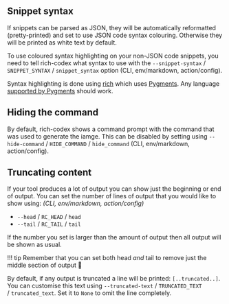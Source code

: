 ## Snippet syntax

If snippets can be parsed as JSON, they will be automatically reformatted (pretty-printed) and set to use JSON code syntax colouring. Otherwise they will be printed as white text by default.

To use coloured syntax highlighting on your non-JSON code snippets, you need to tell rich-codex what syntax to use with the `--snippet-syntax` / `SNIPPET_SYNTAX` / `snippet_syntax` option (CLI, env/markdown, action/config).

Syntax highlighting is done using [rich](https://rich.readthedocs.io/en/latest/syntax.html) which uses [Pygments](https://pygments.org). Any language [supported by Pygments](https://pygments.org/languages/) should work.

## Hiding the command

By default, rich-codex shows a command prompt with the command that was used to generate the iamge.
This can be disabled by setting using `--hide-command` / `HIDE_COMMAND` / `hide_command` (CLI, env/markdown, action/config).

## Truncating content

If your tool produces a lot of output you can show just the beginning or end of output.
You can set the number of lines of output that you would like to show using: _(CLI, env/markdown, action/config)_

- `--head` / `RC_HEAD` / `head`
- `--tail` / `RC_TAIL` / `tail`

If the number you set is larger than the amount of output then all output will be shown as usual.

<!-- prettier-ignore-start -->
!!! tip
    Remember that you can set both head _and_ tail to remove just the middle section of output 🚀
<!-- prettier-ignore-end -->

By default, if any output is truncated a line will be printed: `[..truncated..]`.
You can customise this text using `--truncated-text` / `TRUNCATED_TEXT` / `truncated_text`.
Set it to `None` to omit the line completely.
